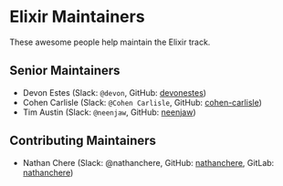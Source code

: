 # Elixir Maintainers

These awesome people help maintain the Elixir track.

## Senior Maintainers

- Devon Estes (Slack: `@devon`, GitHub: [devonestes](https://github.com/devonestes))
- Cohen Carlisle (Slack: `@Cohen Carlisle`, GitHub: [cohen-carlisle](https://github.com/cohen-carlisle))
- Tim Austin (Slack: `@neenjaw`, GitHub: [neenjaw](https://github.com/neenjaw))

## Contributing Maintainers

- Nathan Chere (Slack: @nathanchere, GitHub: [nathanchere](https://github.com/nathanchere), GitLab: [nathanchere](https://gitlab.com/nathanchere))


